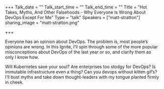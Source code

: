 +++
Talk_date = ""
Talk_start_time = ""
Talk_end_time = ""
Title = "Hot Takes, Myths, And Other Falsehoods - Why Everyone Is Wrong About DevOps Except For Me"
Type = "talk"
Speakers = ["matt-stratton"]
sharing_image = "matt-stratton.png"

+++

Everyone has an opinion about DevOps. The problem is, most people’s opinions are wrong. In this Ignite, I’ll spin through some of the more popular misconceptions about DevOps of the last year or so, and clarify them as only I know how.

Will Kubernetes save your soul? Are enterprises too stodgy for DevOps? Is immutable infrastructure even a thing? Can you devops without kitten gif’s? I’ll bust myths and take down thought-leaders with my tongue planted firmly in cheek.
